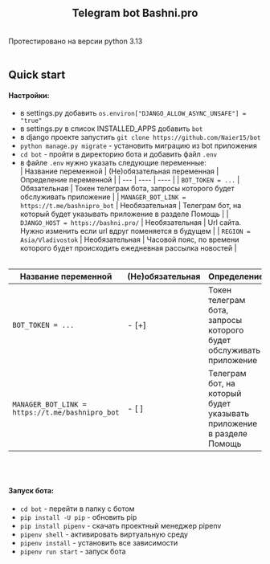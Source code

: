 <h2 align="center">Telegram bot Bashni.pro</h2><br/>
Протестировано на версии python 3.13<br/><br/>

## Quick start
#### Настройки:
- в settings.py добавить `os.environ["DJANGO_ALLOW_ASYNC_UNSAFE"] = "true"`
- в settings.py в список INSTALLED_APPS добавить `bot`
- в django проекте запустить `git clone https://github.com/Naier15/bot`
- `python manage.py migrate` - установить миграцию из bot приложения
- `cd bot` - пройти в директорию бота и добавить файл `.env`
- в файле `.env` нужно указать следующие переменные:<br/>
| Название переменной | (Не)обязательная переменная | Определение переменной |
| --- | ---- | ---- |
| `BOT_TOKEN = ...` | Обязательная | Токен телеграм бота, запросы которого будет обслуживать приложение |
| `MANAGER_BOT_LINK = https://t.me/bashnipro_bot` | Необязательная | Телеграм бот, на который будет указывать приложение в разделе Помощь |
| `DJANGO_HOST = https://bashni.pro/` | Необязательная | Url сайта. Нужно изменить если url вдруг поменяется в будущем |
| `REGION = Asia/Vladivostok` | Необязательная | Часовой пояс, по времени которого будет происходить ежедневная рассылка новостей |
<br/><br/>

| Название переменной | (Не)обязательная | Определение |
| --- | --- | ------ |
| `BOT_TOKEN = ...` | - [+] | Токен телеграм бота, запросы которого будет обслуживать приложение |
| `MANAGER_BOT_LINK = https://t.me/bashnipro_bot` | - [ ] | Телеграм бот, на который будет указывать приложение в разделе Помощь |

<br/><br/>

#### Запуск бота:
- `cd bot` - перейти в папку с ботом
- `pip install -U pip` - обновить pip
- `pip install pipenv` - скачать проектный менеджер pipenv
- `pipenv shell` - активировать виртуальную среду
- `pipenv install` - установить все зависимости
- `pipenv run start` - запуск бота

